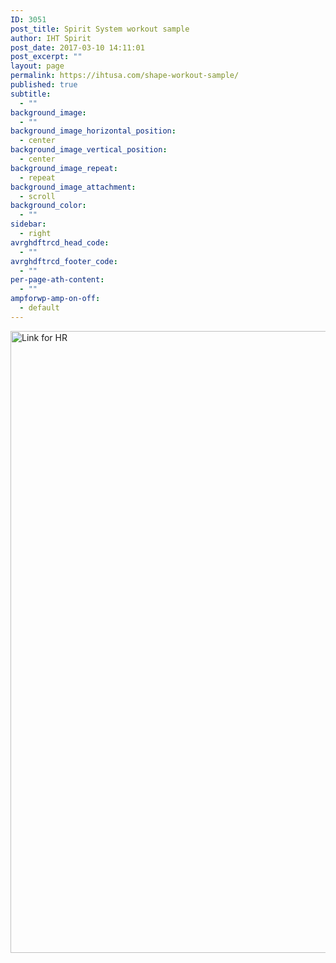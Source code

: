 ```yaml
---
ID: 3051
post_title: Spirit System workout sample
author: IHT Spirit
post_date: 2017-03-10 14:11:01
post_excerpt: ""
layout: page
permalink: https://ihtusa.com/shape-workout-sample/
published: true
subtitle:
  - ""
background_image:
  - ""
background_image_horizontal_position:
  - center
background_image_vertical_position:
  - center
background_image_repeat:
  - repeat
background_image_attachment:
  - scroll
background_color:
  - ""
sidebar:
  - right
avrghdftrcd_head_code:
  - ""
avrghdftrcd_footer_code:
  - ""
per-page-ath-content:
  - ""
ampforwp-amp-on-off:
  - default
---
```

<a href="https://ihtusa.com/wp-content/uploads/2017/03/Link-for-HR.jpg"><img class="aligncenter size-full wp-image-3052" src="https://ihtusa.com/wp-content/uploads/2017/03/Link-for-HR.jpg" alt="Link for HR" width="1331" height="995"></a>